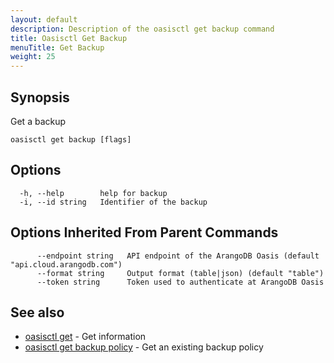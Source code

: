 ```yaml
---
layout: default
description: Description of the oasisctl get backup command
title: Oasisctl Get Backup
menuTitle: Get Backup
weight: 25
---
```

## Synopsis
Get a backup

```
oasisctl get backup [flags]
```

## Options
```
  -h, --help        help for backup
  -i, --id string   Identifier of the backup
```

## Options Inherited From Parent Commands
```
      --endpoint string   API endpoint of the ArangoDB Oasis (default "api.cloud.arangodb.com")
      --format string     Output format (table|json) (default "table")
      --token string      Token used to authenticate at ArangoDB Oasis
```

## See also
* [oasisctl get](_index.md)	 - Get information
* [oasisctl get backup policy](get-backup-policy.md)	 - Get an existing backup policy

